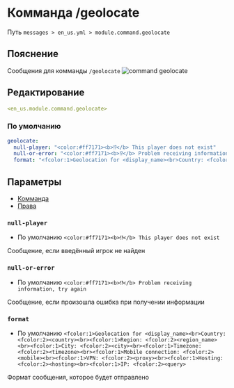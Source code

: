 # Комманда /geolocate
Путь `messages > en_us.yml > module.command.geolocate`

## Пояснение
Сообщения для комманды `/geolocate`
![command geolocate](/commandgeolocate.png)

## Редактирование
```yaml
<en_us.module.command.geolocate>
```

### По умолчанию
```yaml
geolocate:
  null-player: "<color:#ff7171><b>⁉</b> This player does not exist"
  null-or-error: "<color:#ff7171><b>⁉</b> Problem receiving information, try again"
  format: "<fcolor:1>Geolocation for <display_name><br>Country: <fcolor:2><country><br><fcolor:1>Region: <fcolor:2><region_name><br><fcolor:1>City: <fcolor:2><city><br><fcolor:1>Timezone: <fcolor:2><timezone><br><fcolor:1>Mobile connection: <fcolor:2><mobile><br><fcolor:1>VPN: <fcolor:2><proxy><br><fcolor:1>Hosting: <fcolor:2><hosting><br><fcolor:1>IP: <fcolor:2><query>"
```

## Параметры

- [Комманда](/ru/commands/module/command/geolocate/)
- [Права](/ru/permissions/module/command/geolocate/)

### `null-player`
- По умолчанию `<color:#ff7171><b>⁉</b> This player does not exist`

Сообщение, если введённый игрок не найден

### `null-or-error`
- По умолчанию `<color:#ff7171><b>⁉</b> Problem receiving information, try again`

Сообщение, если произошла ошибка при получении информации

### `format`
- По умолчанию `<fcolor:1>Geolocation for <display_name><br>Country: <fcolor:2><country><br><fcolor:1>Region: <fcolor:2><region_name><br><fcolor:1>City: <fcolor:2><city><br><fcolor:1>Timezone: <fcolor:2><timezone><br><fcolor:1>Mobile connection: <fcolor:2><mobile><br><fcolor:1>VPN: <fcolor:2><proxy><br><fcolor:1>Hosting: <fcolor:2><hosting><br><fcolor:1>IP: <fcolor:2><query>`

Формат сообщения, которое будет отправлено

